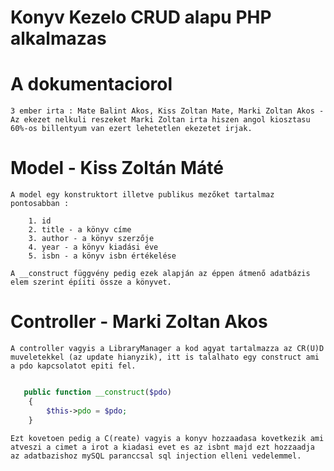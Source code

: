 # Konyv Kezelo CRUD alapu PHP alkalmazas


# A dokumentaciorol

    3 ember irta : Mate Balint Akos, Kiss Zoltan Mate, Marki Zoltan Akos - Az ekezet nelkuli reszeket Marki Zoltan irta hiszen angol kiosztasu 60%-os billentyum van ezert lehetetlen ekezetet irjak.



# Model - Kiss Zoltán Máté


    A model egy konstruktort illetve publikus mezőket tartalmaz pontosabban :
    
        1. id
        2. title - a könyv címe
        3. author - a könyv szerzője
        4. year - a könyv kiadási éve
        5. isbn - a könyv isbn értékelése 

    A __construct függvény pedig ezek alapján az éppen átmenő adatbázis elem szerint épíiti össze a könyvet.



# Controller - Marki Zoltan Akos


    A controller vagyis a LibraryManager a kod agyat tartalmazza az CR(U)D muveletekkel (az update hianyzik), itt is talalhato egy construct ami a pdo kapcsolatot epiti fel.

```php

   public function __construct($pdo)
    {
        $this->pdo = $pdo;
    }
```

    Ezt kovetoen pedig a C(reate) vagyis a konyv hozzaadasa kovetkezik ami atveszi a cimet a irot a kiadasi evet es az isbnt majd ezt hozzaadja az adatbazishoz mySQL paranccsal sql injection elleni vedelemmel.

